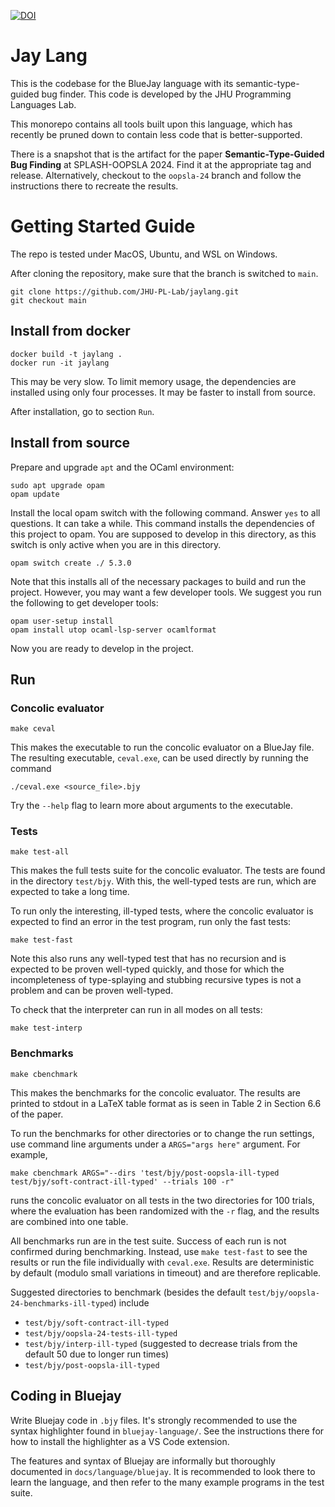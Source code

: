 [![DOI](https://zenodo.org/badge/DOI/10.5281/zenodo.13393058.svg)](https://doi.org/10.5281/zenodo.13393058)

Jay Lang
=====

This is the codebase for the BlueJay language with its semantic-type-guided bug finder.
This code is developed by the JHU Programming Languages Lab.

This monorepo contains all tools built upon this language, which has recently be pruned
down to contain less code that is better-supported.

There is a snapshot that is the artifact for the paper **Semantic-Type-Guided Bug Finding** at SPLASH-OOPSLA 2024. Find it at the appropriate tag and release. Alternatively, checkout to the `oopsla-24` branch and follow the instructions there to recreate the results.

# Getting Started Guide

The repo is tested under MacOS, Ubuntu, and WSL on Windows.

After cloning the repository, make sure that the branch is switched to `main`.

```
git clone https://github.com/JHU-PL-Lab/jaylang.git
git checkout main
```

## Install from docker

```
docker build -t jaylang .
docker run -it jaylang
```

This may be very slow. To limit memory usage, the dependencies are installed using only four processes. It may be faster to install from source.

After installation, go to section `Run`.

## Install from source

Prepare and upgrade `apt` and the OCaml environment:

```
sudo apt upgrade opam
opam update
```

Install the local opam switch with the following command. Answer `yes` to all questions. It can take a while.
This command installs the dependencies of this project to opam. You are supposed 
to develop in this directory, as this switch is only active when you are in this directory.

```
opam switch create ./ 5.3.0
```

Note that this installs all of the necessary packages to build and run the project. However, you may want a few developer tools. We suggest you run the following to get developer tools:

```
opam user-setup install
opam install utop ocaml-lsp-server ocamlformat
```

Now you are ready to develop in the project.

## Run

### Concolic evaluator

```
make ceval
```

This makes the executable to run the concolic evaluator on a BlueJay file.
The resulting executable, `ceval.exe`, can be used directly by running the 
command

```
./ceval.exe <source_file>.bjy
```

Try the `--help` flag to learn more about arguments to the executable.

### Tests

```
make test-all
```

This makes the full tests suite for the concolic evaluator. The tests are found
in the directory `test/bjy`. With this, the well-typed tests are run, which are
expected to take a long time.

To run only the interesting, ill-typed tests, where the concolic evaluator is
expected to find an error in the test program, run only the fast tests:

```
make test-fast
```

Note this also runs any well-typed test that has no recursion and is expected to be
proven well-typed quickly, and those for which the incompleteness of type-splaying
and stubbing recursive types is not a problem and can be proven well-typed.

To check that the interpreter can run in all modes on all tests:

```
make test-interp
```

### Benchmarks

```
make cbenchmark
```

This makes the benchmarks for the concolic evaluator. The results are printed to stdout
in a LaTeX table format as is seen in Table 2 in Section 6.6 of the paper.

To run the benchmarks for other directories or to change the run settings, use command
line arguments under a `ARGS="args here"` argument. For example,

```
make cbenchmark ARGS="--dirs 'test/bjy/post-oopsla-ill-typed test/bjy/soft-contract-ill-typed' --trials 100 -r"
```

runs the concolic evaluator on all tests in the two directories for 100 trials, where the evaluation
has been randomized with the `-r` flag, and the results are combined into one table.

All benchmarks run are in the test suite. Success of each run is not confirmed during
benchmarking. Instead, use `make test-fast` to see the results or run the file individually
with `ceval.exe`. Results are deterministic by default (modulo small variations in timeout)
and are therefore replicable.

Suggested directories to benchmark (besides the default `test/bjy/oopsla-24-benchmarks-ill-typed`) include
- `test/bjy/soft-contract-ill-typed`
- `test/bjy/oopsla-24-tests-ill-typed`
- `test/bjy/interp-ill-typed` (suggested to decrease trials from the default 50 due to longer run times)
- `test/bjy/post-oopsla-ill-typed`

## Coding in Bluejay

Write Bluejay code in `.bjy` files. It's strongly recommended to use the syntax highlighter found
in `bluejay-language/`. See the instructions there for how to install the highlighter as
a VS Code extension.

The features and syntax of Bluejay are informally but thoroughly documented in `docs/language/bluejay`.
It is recommended to look there to learn the language, and then refer to the many example programs
in the test suite.
